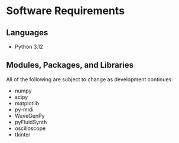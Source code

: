 # Software Requirements
## Languages
- Python 3.12
## Modules, Packages, and Libraries
All of the following are subject to change as development continues:
- numpy
- scipy
- matplotlib
- py-midi
- WaveGenPy
- pyFluidSynth
- oscilloscope
- tkinter